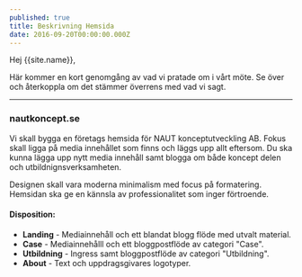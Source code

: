 ```yaml
---
published: true
title: Beskrivning Hemsida
date: 2016-09-20T00:00:00.000Z
---
```

Hej {{site.name}},

Här kommer en kort genomgång av vad vi pratade om i vårt möte. Se över och återkoppla om det stämmer överrens med vad vi sagt.

---

### nautkoncept.se

Vi skall bygga en företags hemsida för NAUT konceptutveckling AB. Fokus skall ligga på media innehållet som finns och läggs upp allt eftersom.
Du ska kunna lägga upp nytt media innehåll samt blogga om både koncept delen och utbildnignsverksamheten.

Designen skall vara moderna minimalism med focus på formatering.
Hemsidan ska ge en kännsla av professionalitet som inger förtroende.

#### Disposition:

* **Landing** - Mediainnehåll och ett blandat blogg flöde med utvalt material.
* **Case** - Mediainnehålll och ett bloggpostflöde av categori "Case".
* **Utbildning** - Ingress samt bloggpostflöde av categori "Utbildning".
* **About** - Text och uppdragsgivares logotyper.
